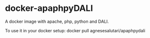 # docker-apaphpyDALI
A docker image with apache, php, python and DALI.

To use it in your docker setup: 
docker pull agnesesalutari/apaphpydali
